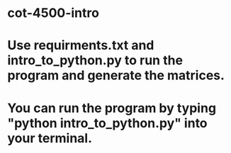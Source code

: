 # cot-4500-intro
# Use requirments.txt and intro_to_python.py to run the program and generate the matrices.
# You can run the program by typing "python intro_to_python.py" into your terminal.
